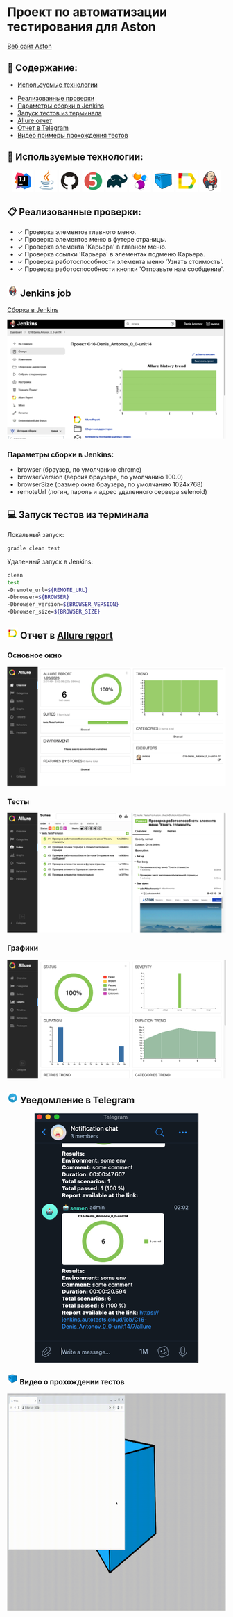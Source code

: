 # Проект по автоматизации тестирования для Aston
<a target="_blank" href="https://astondevs.com/">Веб сайт Aston</a>

## :scroll: Содержание:

* <a href="#stack">Используемые технологии</a>
- [Реализованные проверки](#earth_africa-Реализованные-проверки)
- [Параметры сборки в Jenkins](#earth_africa-Jenkins-job)
- [Запуск тестов из терминала](#earth_africa-Запуск-тестов-из-терминала)
- [Allure отчет](#earth_africa-Allure-отчет)
- [Отчет в Telegram](#earth_africa-Уведомление-в-Telegram-при-помощи-бота)
- [Видео примеры прохождения тестов](#earth_africa-Примеры-видео-о-прохождении-тестов)

<a id="stack"></a>
## 🔧 Используемые технологии:

<p align="center">
<a href="https://www.jetbrains.com/idea/"><img src="images_for_project/Intelij_IDEA.svg" width="50" height="50"  alt="IDEA"/></a>
<a href="https://www.java.com/"><img src="images_for_project/Java.svg" width="50" height="50"  alt="Java"/></a>
<a href="https://github.com/"><img src="images_for_project/Github.svg" width="50" height="50"  alt="Github"/></a>
<a href="https://junit.org/junit5/"><img src="images_for_project/JUnit5.svg" width="50" height="50"  alt="JUnit 5"/></a>
<a href="https://gradle.org/"><img src="images_for_project/Gradle.svg" width="50" height="50"  alt="Gradle"/></a>
<a href="https://selenide.org/"><img src="images_for_project/Selenide.svg" width="50" height="50"  alt="Selenide"/></a>
<a href="https://aerokube.com/selenoid/"><img src="images_for_project/Selenoid.svg" width="50" height="50"  alt="Selenoid"/></a>
<a href="https://github.com/allure-framework/allure2"><img src="images_for_project/Allure_Report.svg" width="50" height="50"  alt="Allure"/></a>
<a href="https://www.jenkins.io/"><img src="images_for_project/Jenkins.svg" width="50" height="50"  alt="Jenkins"/></a>
</p>

## :clipboard: Реализованные проверки:

- ✓ Проверка элементов главного меню.
- ✓ Проверка элементов меню в футере страницы.
- ✓ Проверка элемента 'Карьера' в главном меню.
- ✓ Проверка ссылки 'Карьера' в элементах подменю Карьера.
- ✓ Проверка работоспособности элемента меню 'Узнать стоимость'.
- ✓ Проверка работоспособности кнопки 'Отправьте нам сообщение'.

## <img src="images_for_project/Jenkins.svg" width="25" height="25"  alt="Jenkins"/></a> Jenkins job
<a target="_blank" href="https://jenkins.autotests.cloud/job/C16-Denis_Antonov_0_0-unit14/">Сборка в Jenkins</a>
<p align="center">
<a href="https://jenkins.autotests.cloud/job/C16-Denis_Antonov_0_0-unit14/"><img src="images_for_project/Jenkins_build.png" alt="Jenkins"/></a>
</p>

### Параметры сборки в Jenkins:

- browser (браузер, по умолчанию chrome)
- browserVersion (версия браузера, по умолчанию 100.0)
- browserSize (размер окна браузера, по умолчанию 1024x768)
- remoteUrl (логин, пароль и адрес удаленного сервера selenoid)

## :computer: Запуск тестов из терминала

Локальный запуск:
```bash
gradle clean test
```

Удаленный запуск в Jenkins:
```bash
clean
test
-Dremote_url=${REMOTE_URL}
-Dbrowser=${BROWSER}
-Dbrowser_version=${BROWSER_VERSION}
-Dbrowser_size=${BROWSER_SIZE}
```

## <img src="images_for_project/Allure_Report.svg" width="25" height="25"  alt="Allure"/></a> Отчет в <a target="_blank" href="https://jenkins.autotests.cloud/job/C16-Denis_Antonov_0_0-unit14/7/allure/#">Allure report</a>

### Основное окно

<p align="center">
<img title="Allure Overview Dashboard" src="images_for_project/Allure_report_overview.png">
</p>

### Тесты

<p align="center">
<img title="Allure Tests" src="images_for_project/Allure_report_tests.png">
</p>

### Графики

<p align="center">
<img title="Allure Graphics" src="images_for_project/Allure_report_grafics.png">
</p>


## <img src="images_for_project/Telegram.svg" width="25" height="25"  alt="Telegram"/></a> Уведомление в Telegram

<p align="center">
<img title="Telegram" src="images_for_project/Telegram_notification.png">
</p>

### <img src="images_for_project/Selenoid.svg" width="25" height="25"  alt="Selenoid video"/></a> Видео о прохождении тестов

<p align="center">
<img title="Selenoid Video" src="images_for_project/video_for_project.gif" width="700" height="500"  alt="video"> 
</p>


